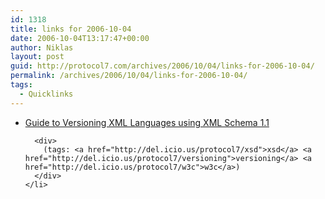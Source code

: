 ```yaml
---
id: 1318
title: links for 2006-10-04
date: 2006-10-04T13:17:47+00:00
author: Niklas
layout: post
guid: http://protocol7.com/archives/2006/10/04/links-for-2006-10-04/
permalink: /archives/2006/10/04/links-for-2006-10-04/
tags:
  - Quicklinks
---
```

<div class='microid-4afb26434e196ee3c5694f22484cd6744c8fa30f'>
  <ul>
    <li>
      <div>
        <a href="http://www.w3.org/TR/xmlschema-guide2versioning/">Guide to Versioning XML Languages using XML Schema 1.1</a>
      </div>
      
      <div>
        (tags: <a href="http://del.icio.us/protocol7/xsd">xsd</a> <a href="http://del.icio.us/protocol7/versioning">versioning</a> <a href="http://del.icio.us/protocol7/w3c">w3c</a>)
      </div>
    </li>
  </ul>
</div>